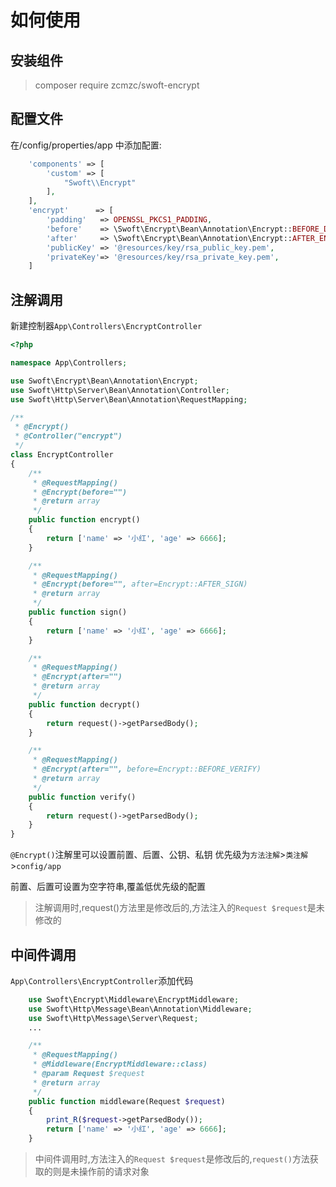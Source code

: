 # 如何使用
## 安装组件
>composer require zcmzc/swoft-encrypt
## 配置文件
在/config/properties/app 中添加配置:
```php
    'components' => [
        'custom' => [
            "Swoft\\Encrypt"
        ],
    ],
    'encrypt'      => [
        'padding'   => OPENSSL_PKCS1_PADDING,
        'before'    => \Swoft\Encrypt\Bean\Annotation\Encrypt::BEFORE_DECRYPT,
        'after'     => \Swoft\Encrypt\Bean\Annotation\Encrypt::AFTER_ENCRYPT,
        'publicKey' => '@resources/key/rsa_public_key.pem',
        'privateKey'=> '@resources/key/rsa_private_key.pem',
    ]
``` 
## 注解调用
新建控制器`App\Controllers\EncryptController`
```php
<?php

namespace App\Controllers;

use Swoft\Encrypt\Bean\Annotation\Encrypt;
use Swoft\Http\Server\Bean\Annotation\Controller;
use Swoft\Http\Server\Bean\Annotation\RequestMapping;

/**
 * @Encrypt()
 * @Controller("encrypt")
 */
class EncryptController
{
    /**
     * @RequestMapping()
     * @Encrypt(before="")
     * @return array
     */
    public function encrypt()
    {
        return ['name' => '小红', 'age' => 6666];
    }

    /**
     * @RequestMapping()
     * @Encrypt(before="", after=Encrypt::AFTER_SIGN)
     * @return array
     */
    public function sign()
    {
        return ['name' => '小红', 'age' => 6666];
    }

    /**
     * @RequestMapping()
     * @Encrypt(after="")
     * @return array
     */
    public function decrypt()
    {
        return request()->getParsedBody();
    }

    /**
     * @RequestMapping()
     * @Encrypt(after="", before=Encrypt::BEFORE_VERIFY)
     * @return array
     */
    public function verify()
    {
        return request()->getParsedBody();
    }
}
```
`@Encrypt()`注解里可以设置前置、后置、公钥、私钥
优先级为`方法注解`>`类注解`>`config/app`

前置、后置可设置为空字符串,覆盖低优先级的配置
> 注解调用时,request()方法里是修改后的,方法注入的`Request $request`是未修改的

## 中间件调用
`App\Controllers\EncryptController`添加代码
```php
    use Swoft\Encrypt\Middleware\EncryptMiddleware;
    use Swoft\Http\Message\Bean\Annotation\Middleware;
    use Swoft\Http\Message\Server\Request;
    ...

    /**
     * @RequestMapping()
     * @Middleware(EncryptMiddleware::class)
     * @param Request $request
     * @return array
     */
    public function middleware(Request $request)
    {
        print_R($request->getParsedBody());
        return ['name' => '小红', 'age' => 6666];
    }
```
>中间件调用时,方法注入的`Request $request`是修改后的,`request()`方法获取的则是未操作前的请求对象